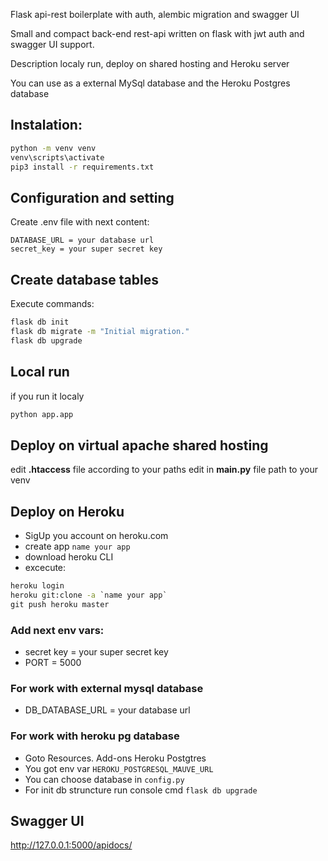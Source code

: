 Flask api-rest boilerplate with auth, alembic migration and swagger UI

Small and compact back-end rest-api written on flask with jwt auth and swagger UI support. 

Description localy run, deploy on shared hosting and Heroku server

You can use as a external MySql database and the Heroku Postgres database

## Instalation:
```cmd
python -m venv venv
venv\scripts\activate
pip3 install -r requirements.txt
```
## Configuration and setting
Create .env file with next content:

```.env
DATABASE_URL = your database url
secret_key = your super secret key
```
## Create database tables
Execute commands:
```cmd
flask db init
flask db migrate -m "Initial migration."
flask db upgrade
```
## Local run
if you run it localy
```cmd
python app.app 
```
## Deploy on virtual apache shared hosting
edit **.htaccess** file according to your paths
edit in **main.py** file path to your venv
## Deploy on Heroku
- SigUp you account on heroku.com
- create app `name your app`
- download heroku CLI
- excecute:
```cmd
heroku login
heroku git:clone -a `name your app`
git push heroku master 
```
### Add next env vars:
 - secret key = your super secret key
 - PORT = 5000
### For work with external mysql database
- DB_DATABASE_URL = your database url
### For work with heroku pg database
 - Goto Resources. Add-ons Heroku Postgtres
 - You got env var `HEROKU_POSTGRESQL_MAUVE_URL`
 - You can choose database in `config.py`
 - For init db struncture run console cmd `flask db upgrade`

## Swagger UI
http://127.0.0.1:5000/apidocs/
